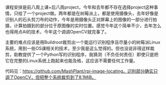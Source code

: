 课程安排是前八周上课+后八周project，今年和去年都不存在选择project这种事情，只给了一个project做。两年都是在树莓派上，都是使用摄像头，去年好像是识别人的石头剪刀布的动作，今年是用摄像头正对屏幕上的图像的一部分进行拍摄，计算拍摄到的部分位于原图像的实时位置。感觉今年这个简单不少，去年怎么也得用点AI的技术，今年这个调调OpenCV就完事了。

主要的难点应该是用Buildroot裁剪出一个能运行识别程序且尽量小的树莓派Linux系统，用到一些OS课相关的技术，至少我是这么觉得的。但也没说非得这样裁剪，助教提供了一个Python写的识别程序，我猜测（不负任何责任）即使只是把它在完整的Linux系统上跑起来也能及格，这应该不需要任何工作量。

代码见：https://github.com/MashPlant/rpi-image-locating。识别部分确实只调了OpenCV，但把整个系统裁剪到了8.1MiB。
